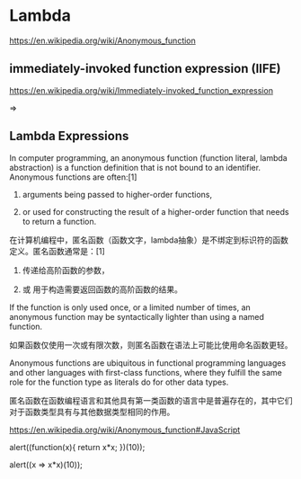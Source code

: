 # Lambda  



https://en.wikipedia.org/wiki/Anonymous_function



## immediately-invoked function expression (IIFE)  

https://en.wikipedia.org/wiki/Immediately-invoked_function_expression





=> 





## Lambda Expressions


In computer programming, an anonymous function (function literal, lambda abstraction) is a function definition that is not bound to an identifier. Anonymous functions are often:[1]

1. arguments being passed to higher-order functions, 

2. or used for constructing the result of a higher-order function that needs to return a function.


在计算机编程中，匿名函数（函数文字，lambda抽象）是不绑定到标识符的函数定义。匿名函数通常是：[1]

1. 传递给高阶函数的参数，

2. 或 用于构造需要返回函数的高阶函数的结果。


If the function is only used once, or a limited number of times, an anonymous function may be syntactically lighter than using a named function.


如果函数仅使用一次或有限次数，则匿名函数在语法上可能比使用命名函数更轻。



Anonymous functions are ubiquitous in functional programming languages and other languages with first-class functions, where they fulfill the same role for the function type as literals do for other data types.


匿名函数在函数编程语言和其他具有第一类函数的语言中是普遍存在的，其中它们对于函数类型具有与其他数据类型相同的作用。


https://en.wikipedia.org/wiki/Anonymous_function#JavaScript



alert((function(x){
    return x*x;
})(10));


alert((x => x*x)(10));
















